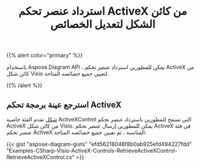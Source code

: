 ﻿---
title: استرداد عنصر تحكم ActiveX من كائن الشكل لتعديل الخصائص
type: docs
weight: 20
url: /ar/net/retrieve-an-activex-control-from-a-shape-object-to-modify-properties/
description: تعديل خصائص عنصر تحكم activeX مع مكتبة Aspose.Diagram.
---
{{% alert color="primary" %}} 

باستخدام Aspose.Diagram API ، يمكن للمطورين استرداد عنصر تحكم ActiveX من كائن شكل Visio لتعيين جميع خصائصه المتاحة.

{{% /alert %}} 
## **استرجع عينة برمجة تحكم ActiveX**
[شكل](http://www.aspose.com/api/net/diagram/aspose.diagram/shape) تقدم الفئة خاصية ActiveXControl التي تسمح للمطورين باسترداد عنصر تحكم ActiveX من كائن شكل Visio. يمكن للمطورين إرسال عنصر تحكم ActiveX في فئة عنصر تحكم ActiveX المناسبة ، ثم تعيين جميع خصائصه المتاحة.

{{< gist "aspose-diagram-gists" "efd56218048f8b0ab925efd494227fdd" "Examples-CSharp-Visio-ActiveX-Controls-RetrieveActiveXControl-RetrieveActiveXControl.cs" >}}
